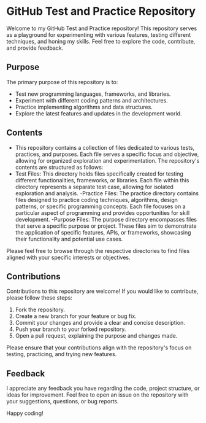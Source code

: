 # GitHub Test and Practice Repository

Welcome to my GitHub Test and Practice repository! This repository serves as a playground for experimenting with various features, testing different techniques, and honing my skills. Feel free to explore the code, contribute, and provide feedback.

## Purpose

The primary purpose of this repository is to:

- Test new programming languages, frameworks, and libraries.
- Experiment with different coding patterns and architectures.
- Practice implementing algorithms and data structures.
- Explore the latest features and updates in the development world.

## Contents

- This repository contains a collection of files dedicated to various tests, practices, and purposes. Each file serves a specific focus and objective, allowing for organized exploration and experimentation. The repository's contents are structured as follows:
- Test Files: This directory holds files specifically created for testing different functionalities, frameworks, or libraries. Each file within this directory represents a separate test case, allowing for isolated exploration and analysis.
-Practice Files: The practice directory contains files designed to practice coding techniques, algorithms, design patterns, or specific programming concepts. Each file focuses on a particular aspect of programming and provides opportunities for skill development.
-Purpose Files: The purpose directory encompasses files that serve a specific purpose or project. These files aim to demonstrate the application of specific features, APIs, or frameworks, showcasing their functionality and potential use cases.

Please feel free to browse through the respective directories to find files aligned with your specific interests or objectives.

## Contributions

Contributions to this repository are welcome! If you would like to contribute, please follow these steps:

1. Fork the repository.
2. Create a new branch for your feature or bug fix.
3. Commit your changes and provide a clear and concise description.
4. Push your branch to your forked repository.
5. Open a pull request, explaining the purpose and changes made.

Please ensure that your contributions align with the repository's focus on testing, practicing, and trying new features.

## Feedback

I appreciate any feedback you have regarding the code, project structure, or ideas for improvement. Feel free to open an issue on the repository with your suggestions, questions, or bug reports.

Happy coding!
